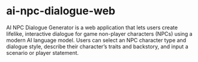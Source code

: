 # ai-npc-dialogue-web
AI NPC Dialogue Generator is a web application that lets users create lifelike, interactive dialogue for game non-player characters (NPCs) using a modern AI language model. Users can select an NPC character type and dialogue style, describe their character’s traits and backstory, and input a scenario or player statement. 
